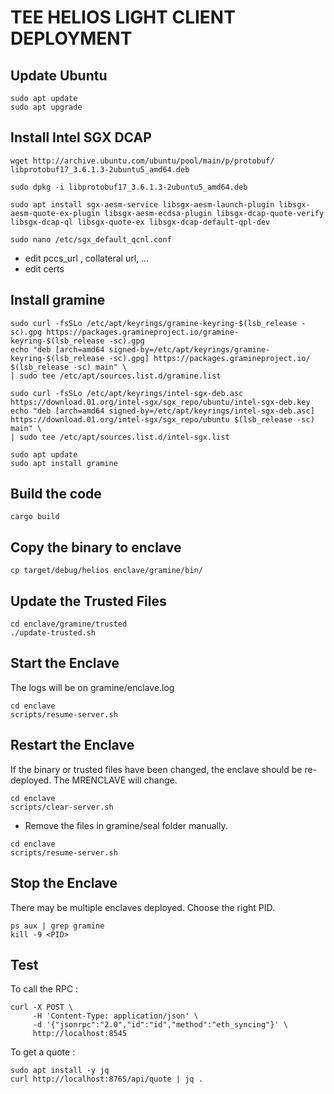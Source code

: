 # TEE HELIOS LIGHT CLIENT DEPLOYMENT

## Update Ubuntu

``` shell
sudo apt update
sudo apt upgrade
```

## Install Intel SGX DCAP

``` shell
wget http://archive.ubuntu.com/ubuntu/pool/main/p/protobuf/
libprotobuf17_3.6.1.3-2ubuntu5_amd64.deb

sudo dpkg -i libprotobuf17_3.6.1.3-2ubuntu5_amd64.deb

sudo apt install sgx-aesm-service libsgx-aesm-launch-plugin libsgx-aesm-quote-ex-plugin libsgx-aesm-ecdsa-plugin libsgx-dcap-quote-verify libsgx-dcap-ql libsgx-quote-ex libsgx-dcap-default-qpl-dev

sudo nano /etc/sgx_default_qcnl.conf
```

- edit pccs_url , collateral url, …
- edit certs

## Install gramine

``` shell
sudo curl -fsSLo /etc/apt/keyrings/gramine-keyring-$(lsb_release -sc).gpg https://packages.gramineproject.io/gramine-keyring-$(lsb_release -sc).gpg
echo "deb [arch=amd64 signed-by=/etc/apt/keyrings/gramine-keyring-$(lsb_release -sc).gpg] https://packages.gramineproject.io/ $(lsb_release -sc) main" \
| sudo tee /etc/apt/sources.list.d/gramine.list

sudo curl -fsSLo /etc/apt/keyrings/intel-sgx-deb.asc https://download.01.org/intel-sgx/sgx_repo/ubuntu/intel-sgx-deb.key
echo "deb [arch=amd64 signed-by=/etc/apt/keyrings/intel-sgx-deb.asc] https://download.01.org/intel-sgx/sgx_repo/ubuntu $(lsb_release -sc) main" \
| sudo tee /etc/apt/sources.list.d/intel-sgx.list

sudo apt update
sudo apt install gramine
```

## Build the code

``` shell
cargo build
```

## Copy the binary to enclave

``` shell
cp target/debug/helios enclave/gramine/bin/
```

## Update the Trusted Files

``` shell
cd enclave/gramine/trusted
./update-trusted.sh
```

## Start the Enclave

The logs will be on gramine/enclave.log

``` shell
cd enclave
scripts/resume-server.sh
```

## Restart the Enclave

If the binary or trusted files have been changed, the enclave should be re-deployed. The MRENCLAVE will change.

``` shell
cd enclave
scripts/clear-server.sh
```

- Remove the files in gramine/seal folder manually.

``` shell
cd enclave
scripts/resume-server.sh
```

## Stop the Enclave

There may be multiple enclaves deployed. Choose the right PID.

``` shell
ps aux | grep gramine
kill -9 <PID>
```

## Test

To call the RPC : 

``` shell
curl -X POST \ 
     -H 'Content-Type: application/json' \
     -d '{"jsonrpc":"2.0","id":"id","method":"eth_syncing"}' \
     http://localhost:8545
```
To get a quote : 

``` shell
sudo apt install -y jq
curl http://localhost:8765/api/quote | jq .
```
